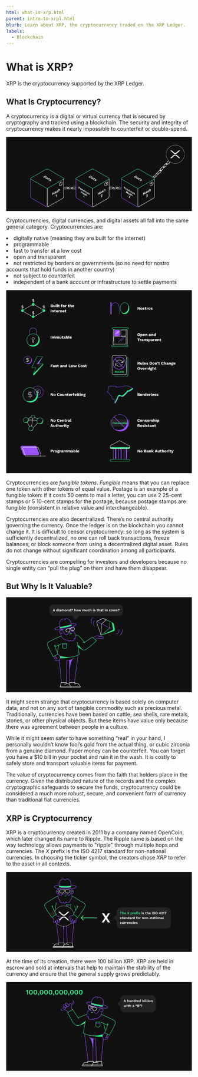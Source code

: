 ```yaml
---
html: what-is-xrp.html
parent: intro-to-xrpl.html
blurb: Learn about XRP, the cryptocurrency traded on the XRP Ledger.
labels:
  - Blockchain
---
```


# What is XRP?

XRP is the cryptocurrency supported by the XRP Ledger.

## What Is Cryptocurrency?

A cryptocurrency is a digital or virtual currency that is secured by cryptography and tracked using a blockchain. The security and integrity of cryptocurrency makes it nearly impossible to counterfeit or double-spend.

![XRP on the blockchain](img/introduction10-xrp-on-chain.png)

Cryptocurrencies, digital currencies, and digital assets all fall into the same general category. Cryptocurrencies are:
<li>digitally native (meaning they are built for the internet)</li>
<li>programmable</li>
<li>fast to transfer at a low cost</li>
<li>open and transparent</li>
<li>not restricted by borders or governments (so no need for nostro accounts that hold funds in another country)</li>
<li>not subject to counterfeit</li>
<li>independent of a bank account or infrastructure to settle payments</li>

![Advantages of cryptocurrencies](img/introduction11-all-the-things.png)

Cryptocurrencies are _fungible tokens_. _Fungible_ means that you can replace one token with other tokens of equal value. Postage is an example of a fungible token: if it costs 50 cents to mail a letter, you can use 2 25-cent stamps or 5 10-cent stamps for the postage, because postage stamps are fungible (consistent in relative value and interchangeable).

Cryptocurrencies are also decentralized. There’s no central authority governing the currency. Once the ledger is on the blockchain you cannot change it. It is difficult to censor cryptocurrency: so long as the system is sufficiently decentralized, no one can roll back transactions, freeze balances, or block someone from using a decentralized digital asset. Rules do not change without significant coordination among all participants.

Cryptocurrencies are compelling for investors and developers because no single entity can “pull the plug” on them and have them disappear.

## But Why Is It Valuable?

![Advantages of cryptocurrencies](img/introduction12-diamond.png)

It might seem strange that cryptocurrency is based solely on computer data, and not on any sort of tangible commodity such as precious metal. Traditionally, currencies have been based on cattle, sea shells, rare metals, stones, or other physical objects. But these items have value only because there was agreement between people in a culture.

While it might seem safer to have something “real” in your hand, I personally wouldn’t  know fool’s gold from the actual thing, or cubic zirconia from a genuine diamond. Paper money can be counterfeit. You can forget you have a $10 bill in your pocket and ruin it in the wash. It is costly to safely store and transport valuable items for payment.

The value of cryptocurrency comes from the faith that holders place in the currency. Given the distributed nature of the records and the complex cryptographic safeguards to secure the funds, cryptocurrency could be considered a much more robust, secure, and convenient form of currency than traditional fiat currencies.


## XRP is Cryptocurrency

XRP is a cryptocurrency created in 2011 by a company named OpenCoin, which later changed its name to Ripple. The Ripple name is based on the way technology allows payments to "ripple" through multiple hops and currencies. The _X_ prefix is the ISO 4217 standard for non-national currencies. In choosing the ticker symbol, the creators chose _XRP_ to refer to the asset in all contexts.

![Dennis with one XRP](img/introduction13-x-prefix.png)

At the time of its creation, there were 100 billion XRP. XRP are held in escrow and sold at intervals that help to maintain the stability of the currency and ensure that the general supply grows predictably.

![One Hundred Billion with a "B"](img/introduction14-hundred-billion.png)
